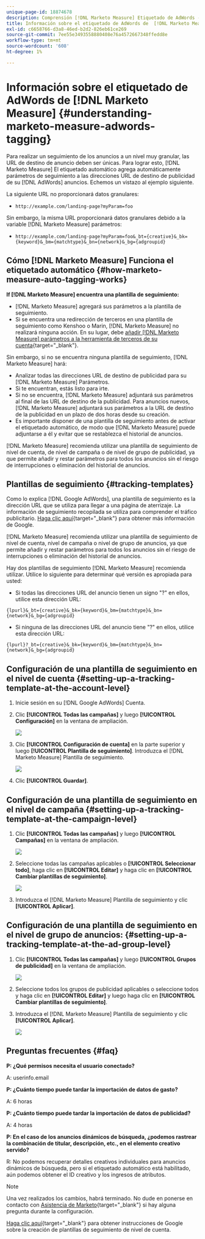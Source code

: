 ```yaml
---
unique-page-id: 18874678
description: Comprensión [!DNL Marketo Measure] Etiquetado de AdWords - [!DNL Marketo Measure] - Documentación del producto
title: Información sobre el etiquetado de AdWords de  [!DNL Marketo Measure]
exl-id: c6658766-d3a8-46ed-b2d2-826eb61ce269
source-git-commit: 7ee55e3493558880408e76a4572667348ffedd8e
workflow-type: tm+mt
source-wordcount: '608'
ht-degree: 1%

---
```


# Información sobre el etiquetado de AdWords de [!DNL Marketo Measure] {#understanding-marketo-measure-adwords-tagging}

Para realizar un seguimiento de los anuncios a un nivel muy granular, las URL de destino de anuncio deben ser únicas. Para lograr esto, [!DNL Marketo Measure] El etiquetado automático agrega automáticamente parámetros de seguimiento a las direcciones URL de destino de publicidad de su [!DNL AdWords] anuncios. Echemos un vistazo al ejemplo siguiente.

La siguiente URL no proporcionará datos granulares:

* `http://example.com/landing-page?myParam=foo`

Sin embargo, la misma URL proporcionará datos granulares debido a la variable [!DNL Marketo Measure] parámetros:

* `http://example.com/landing-page?myParam=foo&_bt={creative}&_bk={keyword}&_bm={matchtype}&_bn={network}&_bg={adgroupid}`

## Cómo [!DNL Marketo Measure] Funciona el etiquetado automático {#how-marketo-measure-auto-tagging-works}

**If [!DNL Marketo Measure] encuentra una plantilla de seguimiento:**

* [!DNL Marketo Measure] agregará sus parámetros a la plantilla de seguimiento.
* Si se encuentra una redirección de terceros en una plantilla de seguimiento como Kenshoo o Marin, [!DNL Marketo Measure] no realizará ninguna acción. En su lugar, debe [añadir [!DNL Marketo Measure] parámetros a la herramienta de terceros de su cuenta](/help/api-connections/utilizing-marketo-measures-api-connections/how-bid-management-tools-affect-marketo-measure.md){target="_blank"}.

Sin embargo, si no se encuentra ninguna plantilla de seguimiento, [!DNL Marketo Measure] hará:

* Analizar todas las direcciones URL de destino de publicidad para su [!DNL Marketo Measure] Parámetros.
* Si te encuentran, estás listo para irte.
* Si no se encuentra, [!DNL Marketo Measure] adjuntará sus parámetros al final de las URL de destino de la publicidad. Para anuncios nuevos, [!DNL Marketo Measure] adjuntará sus parámetros a la URL de destino de la publicidad en un plazo de dos horas desde su creación.
* Es importante disponer de una plantilla de seguimiento antes de activar el etiquetado automático, de modo que [!DNL Marketo Measure] puede adjuntarse a él y evitar que se restablezca el historial de anuncios.

[!DNL Marketo Measure] recomienda utilizar una plantilla de seguimiento de nivel de cuenta, de nivel de campaña o de nivel de grupo de publicidad, ya que permite añadir y restar parámetros para todos los anuncios sin el riesgo de interrupciones o eliminación del historial de anuncios.

## Plantillas de seguimiento {#tracking-templates}

Como lo explica [!DNL Google AdWords], una plantilla de seguimiento es la dirección URL que se utiliza para llegar a una página de aterrizaje. La información de seguimiento recopilada se utiliza para comprender el tráfico publicitario. [Haga clic aquí](https://support.google.com/adwords/answer/7197008?hl=en){target="_blank"} para obtener más información de Google.

[!DNL Marketo Measure] recomienda utilizar una plantilla de seguimiento de nivel de cuenta, nivel de campaña o nivel de grupo de anuncios, ya que permite añadir y restar parámetros para todos los anuncios sin el riesgo de interrupciones o eliminación del historial de anuncios.

Hay dos plantillas de seguimiento [!DNL Marketo Measure] recomienda utilizar. Utilice lo siguiente para determinar qué versión es apropiada para usted:

* Si todas las direcciones URL del anuncio tienen un signo &quot;?&quot; en ellos, utilice esta dirección URL:

`{lpurl}&_bt={creative}&_bk={keyword}&_bm={matchtype}&_bn={network}&_bg={adgroupid}`

* Si ninguna de las direcciones URL del anuncio tiene &quot;?&quot; en ellos, utilice esta dirección URL:

`{lpurl}?_bt={creative}&_bk={keyword}&_bm={matchtype}&_bn={network}&_bg={adgroupid}`

## Configuración de una plantilla de seguimiento en el nivel de cuenta {#setting-up-a-tracking-template-at-the-account-level}

1. Inicie sesión en su [!DNL Google AdWords] Cuenta.

1. Clic **[!UICONTROL Todas las campañas]** y luego **[!UICONTROL Configuración]** en la ventana de ampliación.

   ![](assets/1.png)

1. Clic **[!UICONTROL Configuración de cuenta]** en la parte superior y luego **[!UICONTROL Plantilla de seguimiento]**. Introduzca el [!DNL Marketo Measure] Plantilla de seguimiento.

   ![](assets/2-1.png)

1. Clic **[!UICONTROL Guardar]**.

## Configuración de una plantilla de seguimiento en el nivel de campaña {#setting-up-a-tracking-template-at-the-campaign-level}

1. Clic **[!UICONTROL Todas las campañas]** y luego **[!UICONTROL Campañas]** en la ventana de ampliación.

   ![](assets/3.png)

1. Seleccione todas las campañas aplicables o **[!UICONTROL Seleccionar todo]**, haga clic en **[!UICONTROL Editar]** y haga clic en **[!UICONTROL Cambiar plantillas de seguimiento]**.

   ![](assets/4-1.png)

1. Introduzca el [!DNL Marketo Measure] Plantilla de seguimiento y clic **[!UICONTROL Aplicar]**.

## Configuración de una plantilla de seguimiento en el nivel de grupo de anuncios: {#setting-up-a-tracking-template-at-the-ad-group-level}

1. Clic **[!UICONTROL Todas las campañas]** y luego **[!UICONTROL Grupos de publicidad]** en la ventana de ampliación.

   ![](assets/5-1.png)

1. Seleccione todos los grupos de publicidad aplicables o seleccione todos y haga clic en **[!UICONTROL Editar]** y luego haga clic en **[!UICONTROL Cambiar plantillas de seguimiento]**.

1. Introduzca el [!DNL Marketo Measure] Plantilla de seguimiento y clic **[!UICONTROL Aplicar]**.

   ![](assets/6-1.png)

## Preguntas frecuentes {#faq}

**P: ¿Qué permisos necesita el usuario conectado?**

A: userinfo.email

**P: ¿Cuánto tiempo puede tardar la importación de datos de gasto?**

A: 6 horas

**P: ¿Cuánto tiempo puede tardar la importación de datos de publicidad?**

A: 4 horas

**P: En el caso de los anuncios dinámicos de búsqueda, ¿podemos rastrear la combinación de titular, descripción, etc., en el elemento creativo servido?**

R: No podemos recuperar detalles creativos individuales para anuncios dinámicos de búsqueda, pero si el etiquetado automático está habilitado, aún podemos obtener el ID creativo y los ingresos de atributos.

>[!NOTE]
>
>Una vez realizados los cambios, habrá terminado. No dude en ponerse en contacto con [Asistencia de Marketo](https://nation.marketo.com/t5/support/ct-p/Support){target="_blank"} si hay alguna pregunta durante la configuración.

[Haga clic aquí](https://support.google.com/adwords/answer/6076199?hl=en#tracking){target="_blank"} para obtener instrucciones de Google sobre la creación de plantillas de seguimiento de nivel de cuenta.
